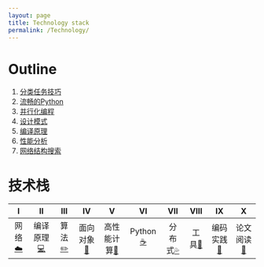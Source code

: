 ```yaml
---
layout: page
title: Technology stack
permalink: /Technology/
---
```


# Outline
1. [分类任务技巧](./train_manager/Bag_of_tricks.md)
2. [流畅的Python](./_posts/fluent_python/Fluent_python.md)
3. [并行化编程](./parallel_programming/Parallel_Framework.md)
4. [设计模式](./design_pattern/Design_pattern.md)
5. [编译原理](./compilers_principles/Compiler.md)
6. [性能分析](./cProfile.md)
7. [网络结构搜索](./automl/Nas.md)

# 技术栈
| Ⅰ | Ⅱ | Ⅲ | Ⅳ | Ⅴ | Ⅵ | Ⅶ | Ⅷ | Ⅸ | Ⅹ |
| :--------: | :---------: | :---------: | :---------: | :---------: | :---------:| :---------: | :-------: | :-------:| :------:|
|网络[:cloud:](#网络-cloud) |编译原理[:computer:](#操作系统-computer)| 算法[:pencil2:](#数据结构与算法-pencil2)| 面向对象[:couple:](#面向对象-couple) |高性能计算[:floppy_disk:](#数据库-floppy_disk)| Python[:coffee:](#java-coffee)| 分布式[:sweat_drops:](#分布式-sweat_drops)| 工具[:hammer:](#工具-hammer)| 编码实践[:speak_no_evil:](#编码实践-speak_no_evil)| 论文阅读[:memo:](#后记-memo) |
</br>
